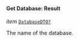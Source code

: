

#### Get Database: Result  
  
<article>

*item* [`DatabaseDTO?`](/docs/ssm-couchdb-models--page#database) 

The name of the database.

</article>

